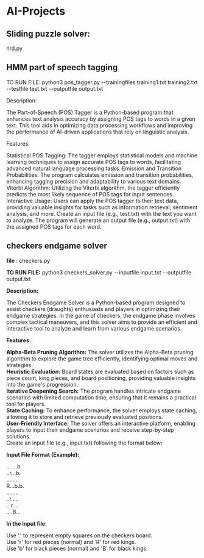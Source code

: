 # AI-Projects
## Sliding puzzle solver: 
hrd.py


## HMM part of speech tagging
 TO RUN FILE: python3 pos_tagger.py --trainingfiles training1.txt training2.txt --testfile test.txt --outputfile output.txt

Description:

The Part-of-Speech (POS) Tagger is a Python-based program that enhances text analysis accuracy by assigning POS tags to words in a given text. This tool aids in optimizing data processing workflows and improving the performance of AI-driven applications that rely on linguistic analysis.

Features:

Statistical POS Tagging: The tagger employs statistical models and machine learning techniques to assign accurate POS tags to words, facilitating advanced natural language processing tasks.
Emission and Transition Probabilities: The program calculates emission and transition probabilities, enhancing tagging precision and adaptability to various text domains.
Viterbi Algorithm: Utilizing the Viterbi algorithm, the tagger efficiently predicts the most likely sequence of POS tags for input sentences.
Interactive Usage: Users can apply the POS tagger to their text data, providing valuable insights for tasks such as information retrieval, sentiment analysis, and more.
Create an input file (e.g., test.txt) with the text you want to analyze. The program will generate an output file (e.g., output.txt) with the assigned POS tags for each word.

## checkers endgame solver
**file** : checkers.py


**TO RUN FILE:** python3 checkers_solver.py --inputfile input.txt --outputfile output.txt

**Description:**

The Checkers Endgame Solver is a Python-based program designed to assist checkers (draughts) enthusiasts and players in optimizing their endgame strategies. In the game of checkers, the endgame phase involves complex tactical maneuvers, and this solver aims to provide an efficient and interactive tool to analyze and learn from various endgame scenarios.

**Features:**

**Alpha-Beta Pruning Algorithm:** The solver utilizes the Alpha-Beta pruning algorithm to explore the game tree efficiently, identifying optimal moves and strategies. <br>
**Heuristic Evaluation:** Board states are evaluated based on factors such as piece count, king pieces, and board positioning, providing valuable insights into the game's progression. <br>
**Iterative Deepening Search:** The program handles intricate endgame scenarios with limited computation time, ensuring that it remains a practical tool for players. <br>
**State Caching:** To enhance performance, the solver employs state caching, allowing it to store and retrieve previously evaluated positions. <br>
**User-Friendly Interface:** The solver offers an interactive platform, enabling players to input their endgame scenarios and receive step-by-step solutions. <br>
Create an input file (e.g., input.txt) following the format below:

**Input File Format (Example):**

.......b <br>
..r...b. <br>
........ <br>
R...b.b. <br>
........ <br>
..r..... <br>
...r.... <br>
....B... <br>

**In the input file:**

Use '.' to represent empty squares on the checkers board.<br>
Use 'r' for red pieces (normal) and 'R' for red kings.<br>
Use 'b' for black pieces (normal) and 'B' for black kings.<br>








